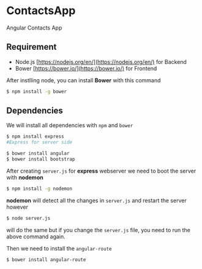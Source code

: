 # ContactsApp
Angular Contacts App



## Requirement
* Node.js [https://nodejs.org/en/](https://nodejs.org/en/) for Backend
* Bower [https://bower.io/](https://bower.io/) for Frontend 

After instlling node, you can install **Bower** with this command
```bash
$ npm install -g bower
```

## Dependencies
We will install all dependencies with ```npm``` and ```bower```

```bash
$ npm install express
#Express for server side

$ bower install angular
$ bower install bootstrap
```

After creating ```server.js``` for **express** webserver we need to boot the server with **nodemon**
```bash
$ npm install -g nodemon
```

**nodemon** will detect all the changes in ``server.js`` and restart the server however
```bash
$ node server.js
```
will do the same but if you change the ```server.js``` file, you need to run the above command again.

Then we need to install the ```angular-route```
```bash
$ bower install angular-route
```
